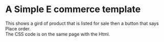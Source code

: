 <h1>A Simple E commerce template</h1>
This shows a gird of product that is listed for sale then a button that says Place order. <br>
The CSS code is on the same page with the Html.
